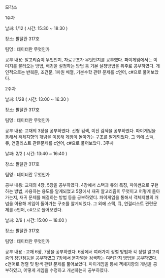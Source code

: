 모각소

1주차 

날짜: 1/12 ( 시간: 15:30 ~ 18:30 ) 

장소: 팔달관 317호

팀명 : 데이터란 무엇인가

공부 내용: 알고리즘이 무엇인지, 자료구조가 무엇인지를 공부했다. 파이게임에서는 이미지를 불러오는 방법, 배경을 설정하는 방법 등 기본 설정방법을 위주로 공부하였다. 개인적으로는 반복문, 조건문, 1차원 배열, 기본수학 관련 문제를 c언어, c#으로 풀어보았다.

2주차 

날짜: 1/28 ( 시간: 13:00 ~ 16:30 ) 

장소: 팔달관 317호

팀명 : 데이터란 무엇인가

공부 내용: 교재의 3장을 공부하였다. 선형 검색, 이진 검색을 공부하였다. 파이게임을 통해서 객체지향의 개념을 이용해 게임이 돌아가는 구조를 알게되었다. 그 외에 스택, 큐, 연결리스트 관련문제를 c언어, c#으로 풀어보았다.
3주차 

날짜: 2/2 ( 시간: 13:40 ~ 16:40 ) 

장소: 팔달관 317호

팀명 : 데이터란 무엇인가

공부 내용: 교재의 4장, 5장을 공부하였다. 4장에서 스택과 큐의 특징, 파이썬으로 구현하는 방법, 사용하는 용도를 알게되었고 5장에서 재귀 알고리즘이 무엇이고 어떻게 돌아가는지, 재귀 문제를 해결하는 방법 등을 공부하였디. 파이게임을 통해서 객체지향의 개념을 이용해 게임이 돌아가는 구조를 알게되었다. 그 외에 스택, 큐, 연결리스트 관련문제를 c언어, c#으로 풀어보았다.


날짜: 2/9 ( 시간: 15:00 ~ 18:00 ) 

장소: 팔달관 317호

팀명 : 데이터란 무엇인가

공부 내용 : 교재 6장, 7장을 공부하였다. 6장에서 여러가지 정렬 방법과 각 정렬 알고리즘의 장단점등을 공부하였고 7장에서 문자열을 검색하는 여러가지 방법을 공부하였다. c언어로 정렬 및 탐색 관련 문제를 풀어보았다. 파이게임을 통해 객체지향의 개념을 공부하였고, 어떻게 게임을 수정하고 개선하는지 공부하였다.
